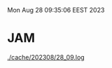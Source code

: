 Mon Aug 28 09:35:06 EEST 2023
# JAM
<a href='./cache/202308/28_09.log'>./cache/202308/28_09.log</a>
